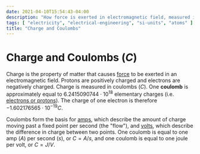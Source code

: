 ```yaml
---
date: 2021-04-10T15:54:43-04:00
description: "How force is exerted in electromagnetic field, measured in coulombs"
tags: [ "electricity", "electrical-engineering", "si-units", "atoms" ]
title: "Charge and Coulombs"
---
```


# Charge and Coulombs ($C$)

Charge is the property of matter that causes [force](physics.md) to be exerted in an electromagnetic field. Protons are positively charged and electrons are negatively charged. Charge is measured in coulombs ($C$). One **coulomb** is approximately equal to $6.2415090744 \cdot 10^{18}$ elementary charges (i.e. [electrons or protons](atoms.md)). The charge of one electron is therefore $−1.602176565 \cdot 10^{−19}C$.

Coulombs form the basis for [amps](current.md), which describe the amount of charge moving past a fixed point per second (the "flow"), and [volts](voltage.md), which describe the difference in charge between two points. One coulomb is equal to one amp ($A$) per second ($s$), or $C = A/s$, and one coulomb is equal to one joule per volt, or $C = J/V$.
